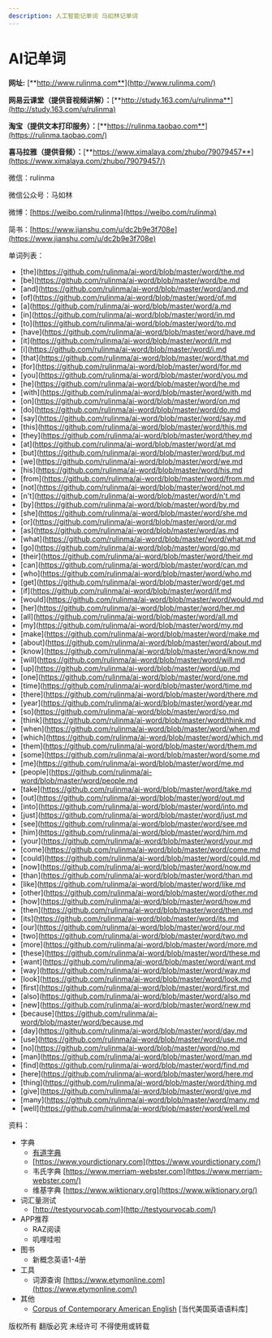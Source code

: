 ```yaml
---
description: 人工智能记单词 马如林记单词
---
```


# AI记单词

**网址:** [**http://www.rulinma.com**](http://www.rulinma.com/)

**网易云课堂（提供音视频讲解）：**[**http://study.163.com/u/rulinma**](http://study.163.com/u/rulinma)

**淘宝（提供文本打印服务）：**[**https://rulinma.taobao.com**](https://rulinma.taobao.com/)

**喜马拉雅（提供音频）：**[**https://www.ximalaya.com/zhubo/79079457**](https://www.ximalaya.com/zhubo/79079457/)

微信：rulinma

微信公众号：马如林

微博：[https://weibo.com/rulinma](https://weibo.com/rulinma)

简书：[https://www.jianshu.com/u/dc2b9e3f708e](https://www.jianshu.com/u/dc2b9e3f708e)

单词列表：

  * [the](https://github.com/rulinma/ai-word/blob/master/word/the.md
  * [be](https://github.com/rulinma/ai-word/blob/master/word/be.md
  * [and](https://github.com/rulinma/ai-word/blob/master/word/and.md
  * [of](https://github.com/rulinma/ai-word/blob/master/word/of.md
  * [a](https://github.com/rulinma/ai-word/blob/master/word/a.md
  * [in](https://github.com/rulinma/ai-word/blob/master/word/in.md
  * [to](https://github.com/rulinma/ai-word/blob/master/word/to.md
  * [have](https://github.com/rulinma/ai-word/blob/master/word/have.md
  * [it](https://github.com/rulinma/ai-word/blob/master/word/it.md
  * [i](https://github.com/rulinma/ai-word/blob/master/word/i.md
  * [that](https://github.com/rulinma/ai-word/blob/master/word/that.md
  * [for](https://github.com/rulinma/ai-word/blob/master/word/for.md
  * [you](https://github.com/rulinma/ai-word/blob/master/word/you.md
  * [he](https://github.com/rulinma/ai-word/blob/master/word/he.md
  * [with](https://github.com/rulinma/ai-word/blob/master/word/with.md
  * [on](https://github.com/rulinma/ai-word/blob/master/word/on.md
  * [do](https://github.com/rulinma/ai-word/blob/master/word/do.md
  * [say](https://github.com/rulinma/ai-word/blob/master/word/say.md
  * [this](https://github.com/rulinma/ai-word/blob/master/word/this.md
  * [they](https://github.com/rulinma/ai-word/blob/master/word/they.md
  * [at](https://github.com/rulinma/ai-word/blob/master/word/at.md
  * [but](https://github.com/rulinma/ai-word/blob/master/word/but.md
  * [we](https://github.com/rulinma/ai-word/blob/master/word/we.md
  * [his](https://github.com/rulinma/ai-word/blob/master/word/his.md
  * [from](https://github.com/rulinma/ai-word/blob/master/word/from.md
  * [not](https://github.com/rulinma/ai-word/blob/master/word/not.md
  * [n't](https://github.com/rulinma/ai-word/blob/master/word/n't.md
  * [by](https://github.com/rulinma/ai-word/blob/master/word/by.md
  * [she](https://github.com/rulinma/ai-word/blob/master/word/she.md
  * [or](https://github.com/rulinma/ai-word/blob/master/word/or.md
  * [as](https://github.com/rulinma/ai-word/blob/master/word/as.md
  * [what](https://github.com/rulinma/ai-word/blob/master/word/what.md
  * [go](https://github.com/rulinma/ai-word/blob/master/word/go.md
  * [their](https://github.com/rulinma/ai-word/blob/master/word/their.md
  * [can](https://github.com/rulinma/ai-word/blob/master/word/can.md
  * [who](https://github.com/rulinma/ai-word/blob/master/word/who.md
  * [get](https://github.com/rulinma/ai-word/blob/master/word/get.md
  * [if](https://github.com/rulinma/ai-word/blob/master/word/if.md
  * [would](https://github.com/rulinma/ai-word/blob/master/word/would.md
  * [her](https://github.com/rulinma/ai-word/blob/master/word/her.md
  * [all](https://github.com/rulinma/ai-word/blob/master/word/all.md
  * [my](https://github.com/rulinma/ai-word/blob/master/word/my.md
  * [make](https://github.com/rulinma/ai-word/blob/master/word/make.md
  * [about](https://github.com/rulinma/ai-word/blob/master/word/about.md
  * [know](https://github.com/rulinma/ai-word/blob/master/word/know.md
  * [will](https://github.com/rulinma/ai-word/blob/master/word/will.md
  * [up](https://github.com/rulinma/ai-word/blob/master/word/up.md
  * [one](https://github.com/rulinma/ai-word/blob/master/word/one.md
  * [time](https://github.com/rulinma/ai-word/blob/master/word/time.md
  * [there](https://github.com/rulinma/ai-word/blob/master/word/there.md
  * [year](https://github.com/rulinma/ai-word/blob/master/word/year.md
  * [so](https://github.com/rulinma/ai-word/blob/master/word/so.md
  * [think](https://github.com/rulinma/ai-word/blob/master/word/think.md
  * [when](https://github.com/rulinma/ai-word/blob/master/word/when.md
  * [which](https://github.com/rulinma/ai-word/blob/master/word/which.md
  * [them](https://github.com/rulinma/ai-word/blob/master/word/them.md
  * [some](https://github.com/rulinma/ai-word/blob/master/word/some.md
  * [me](https://github.com/rulinma/ai-word/blob/master/word/me.md
  * [people](https://github.com/rulinma/ai-word/blob/master/word/people.md
  * [take](https://github.com/rulinma/ai-word/blob/master/word/take.md
  * [out](https://github.com/rulinma/ai-word/blob/master/word/out.md
  * [into](https://github.com/rulinma/ai-word/blob/master/word/into.md
  * [just](https://github.com/rulinma/ai-word/blob/master/word/just.md
  * [see](https://github.com/rulinma/ai-word/blob/master/word/see.md
  * [him](https://github.com/rulinma/ai-word/blob/master/word/him.md
  * [your](https://github.com/rulinma/ai-word/blob/master/word/your.md
  * [come](https://github.com/rulinma/ai-word/blob/master/word/come.md
  * [could](https://github.com/rulinma/ai-word/blob/master/word/could.md
  * [now](https://github.com/rulinma/ai-word/blob/master/word/now.md
  * [than](https://github.com/rulinma/ai-word/blob/master/word/than.md
  * [like](https://github.com/rulinma/ai-word/blob/master/word/like.md
  * [other](https://github.com/rulinma/ai-word/blob/master/word/other.md
  * [how](https://github.com/rulinma/ai-word/blob/master/word/how.md
  * [then](https://github.com/rulinma/ai-word/blob/master/word/then.md
  * [its](https://github.com/rulinma/ai-word/blob/master/word/its.md
  * [our](https://github.com/rulinma/ai-word/blob/master/word/our.md
  * [two](https://github.com/rulinma/ai-word/blob/master/word/two.md
  * [more](https://github.com/rulinma/ai-word/blob/master/word/more.md
  * [these](https://github.com/rulinma/ai-word/blob/master/word/these.md
  * [want](https://github.com/rulinma/ai-word/blob/master/word/want.md
  * [way](https://github.com/rulinma/ai-word/blob/master/word/way.md
  * [look](https://github.com/rulinma/ai-word/blob/master/word/look.md
  * [first](https://github.com/rulinma/ai-word/blob/master/word/first.md
  * [also](https://github.com/rulinma/ai-word/blob/master/word/also.md
  * [new](https://github.com/rulinma/ai-word/blob/master/word/new.md
  * [because](https://github.com/rulinma/ai-word/blob/master/word/because.md
  * [day](https://github.com/rulinma/ai-word/blob/master/word/day.md
  * [use](https://github.com/rulinma/ai-word/blob/master/word/use.md
  * [no](https://github.com/rulinma/ai-word/blob/master/word/no.md
  * [man](https://github.com/rulinma/ai-word/blob/master/word/man.md
  * [find](https://github.com/rulinma/ai-word/blob/master/word/find.md
  * [here](https://github.com/rulinma/ai-word/blob/master/word/here.md
  * [thing](https://github.com/rulinma/ai-word/blob/master/word/thing.md
  * [give](https://github.com/rulinma/ai-word/blob/master/word/give.md
  * [many](https://github.com/rulinma/ai-word/blob/master/word/many.md
  * [well](https://github.com/rulinma/ai-word/blob/master/word/well.md

资料：

* 字典
  * [有道字典 ](http://youdao.com)
  * [https://www.yourdictionary.com](https://www.yourdictionary.com/)
  * 韦氏字典 [https://www.merriam-webster.com](https://www.merriam-webster.com/)
  * 维基字典 [https://www.wiktionary.org](https://www.wiktionary.org/)
* 词汇量测试
  * [http://testyourvocab.com](http://testyourvocab.com/)
* APP推荐
  * RAZ阅读
  * 叽哩哇啦
* 图书
  * 新概念英语1-4册
* 工具
  * 词源查询 [https://www.etymonline.com](https://www.etymonline.com/)
* 其他
  * [Corpus of Contemporary American English](https://www.english-corpora.org/coca/) \[当代美国英语语料库\] 

版权所有 翻版必究 未经许可 不得使用或转载

